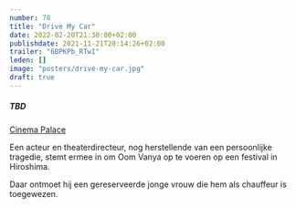 ```yaml
---
number: 78
title: "Drive My Car"
date: 2022-02-20T21:30:00+02:00
publishdate: 2021-11-21T20:14:26+02:00
trailer: "6BPKPb_RTwI"
leden: []
image: "posters/drive-my-car.jpg"
draft: true
---
```


##### TBD

[Cinema Palace](https://cinema-palace.be/nl/film/drive-my-car)

 Een acteur en theaterdirecteur, nog herstellende van een persoonlijke tragedie,
 stemt ermee in om Oom Vanya op te voeren op een festival in Hiroshima.
 <!--more-->
Daar ontmoet hij een gereserveerde jonge vrouw die hem als chauffeur is toegewezen.
 